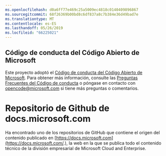 ```yaml
---
ms.openlocfilehash: d0a6ff77e469c25a5009ec4818c0140409896867
ms.sourcegitcommit: 68f26369b00bd8c6df837a8c7b384e36d49bad7e
ms.translationtype: MT
ms.contentlocale: es-ES
ms.lasthandoff: 05/26/2019
ms.locfileid: "66225021"
---
```

## <a name="microsoft-open-source-code-of-conduct"></a>Código de conducta del Código Abierto de Microsoft

Este proyecto adoptó el [Código de conducta del Código Abierto de Microsoft](https://opensource.microsoft.com/codeofconduct/).
Para obtener más información, consulte las [Preguntas Frecuentes del Código de conducta](https://opensource.microsoft.com/codeofconduct/faq/) o póngase en contacto con [opencode@microsoft.com](mailto:opencode@microsoft.com) si tiene más preguntas o comentarios.

# <a name="docsmicrosoftcom-github-repository"></a>Repositorio de Github de docs.microsoft.com

Ha encontrado uno de los repositorios de GitHub que contiene el origen del contenido publicado en [https://docs.microsoft.com](https://docs.microsoft.com/.), la web en la que se publica todo el contenido técnico de la división empresarial de Microsoft Cloud and Enterprise.
